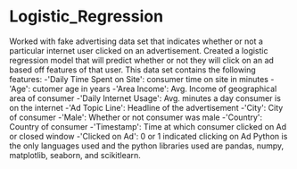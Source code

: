 # Logistic_Regression
Worked with fake advertising data set that indicates whether or not
a particular internet user clicked on an advertisement. Created a logistic regression
model that will predict whether or not they will click on an ad based off features of that
user. 
This data set contains the following features:
-'Daily Time Spent on Site': consumer time on site in minutes
-'Age': cutomer age in years
-'Area Income': Avg. Income of geographical area of consumer
-'Daily Internet Usage': Avg. minutes a day consumer is on the internet
-'Ad Topic Line': Headline of the advertisement
-'City': City of consumer
-'Male': Whether or not consumer was male
-'Country': Country of consumer
-'Timestamp': Time at which consumer clicked on Ad or closed window
-'Clicked on Ad': 0 or 1 indicated clicking on Ad
Python is the only languages used and the python libraries used are pandas, numpy, matplotlib, 
seaborn, and scikitlearn. 
